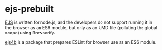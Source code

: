 # ejs-prebuilt

[EJS](https://ejs.coo/) is written for node.js, and the developers do not support running it in the browser as an ES6 module, but only as an UMD file (polluting the global scope) using Browserify.

[ejs4b](https://github.com/mobily-enterprises/ejs4b) is a package that prepares ESLint for browser use as an ES6 module.